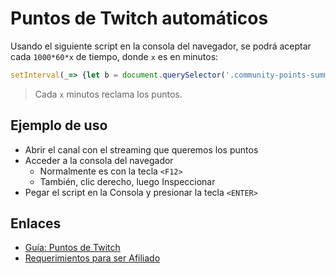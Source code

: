 # Puntos de Twitch automáticos

Usando el siguiente script en la consola del navegador, se podrá aceptar cada `1000*60*x` de tiempo, donde `x` es en minutos:

```js
setInterval(_=> {let b = document.querySelector('.community-points-summary .tw-transition button'); if (b) {b.click();console.log('= POINTS =')}}, 1000*60*1)
```
> Cada `x` minutos reclama los puntos. 

## Ejemplo de uso

* Abrir el canal con el streaming que queremos los puntos
* Acceder a la consola del navegador
    * Normalmente es con la tecla `<F12>`
    * También, clic derecho, luego Inspeccionar
* Pegar el script en la Consola y presionar la tecla `<ENTER>`

## Enlaces

* [Guía: Puntos de Twitch](https://help.twitch.tv/s/article/channel-points-guide)
* [Requerimientos para ser Afiliado](https://help.twitch.tv/s/article/joining-the-affiliate-program)
